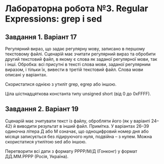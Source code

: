 # Лабораторна робота №3. Regular Expressions: grep і sed

## Завдання 1. Варіант 17

Регулярний вираз, що задає регулярну мову, записано в першому текстовому файлі. Сценарій має зчитати регулярний вираз та обробити другий текстовий файл, в якому є слова як заданої регулярної мови, так і інші. Обробка: всі присутні в тексті слова мови, заданої регулярним виразом, і тільки їх, вивести в третій текстовий файл. Слова мови описані у варіантах.

Скористатися однією з утиліт grep, egrep або іншою.

Ціла шістнадцяткова константа типу unsigned short (від 0 до 0xFFFF).

## Завдання 2. Варіант 19

Сценарій має зчитувати текст із файлу, обробляти його (як у варіанті 24–42) й виводити результат в інший файл. Примітка. У варіантах 26–39 одиночна літера Д або М означає, що одноцифровий номер дня або місяця записується без лідируючого нуля, подвійна – з нулем. 
Можна скористатися утилітою sed або іншою.

Перетворити всі дати з формату РРРР/М/Д (Гонконг) у формат ДД.ММ.РРРР (Росія, Україна).